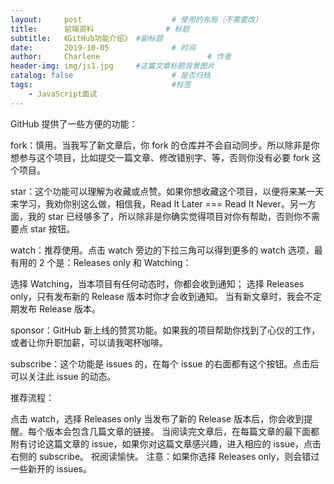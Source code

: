 ```yaml
---
layout:     post   				    # 使用的布局（不需要改）
title:      前端资料 				# 标题 
subtitle:   《GitHub功能介绍》 #副标题
date:       2019-10-05 				# 时间
author:     Charlene 						# 作者
header-img: img/js1.jpg 	#这篇文章标题背景图片
catalog: false 						# 是否归档
tags:								#标签
    - JavaScript面试
---
```

GitHub 提供了一些方便的功能：

fork：慎用。当我写了新文章后，你 fork 的仓库并不会自动同步。所以除非是你想参与这个项目，比如提交一篇文章、修改错别字、等，否则你没有必要 fork 这个项目。

star：这个功能可以理解为收藏或点赞。如果你想收藏这个项目，以便将来某一天来学习，我劝你别这么做，相信我，Read It Later === Read It Never。另一方面，我的 star 已经够多了，所以除非是你确实觉得项目对你有帮助，否则你不需要点 star 按钮。

watch：推荐使用。点击 watch 旁边的下拉三角可以得到更多的 watch 选项，最有用的 2 个是：Releases only 和 Watching：

选择 Watching，当本项目有任何动态时，你都会收到通知；
选择 Releases only，只有发布新的 Release 版本时你才会收到通知。
当有新文章时，我会不定期发布 Release 版本。

sponsor：GitHub 新上线的赞赏功能。如果我的项目帮助你找到了心仪的工作，或者让你升职加薪，可以请我喝杯咖啡。

subscribe：这个功能是 issues 的，在每个 issue 的右面都有这个按钮。点击后可以关注此 issue 的动态。

推荐流程：

点击 watch，选择 Releases only
当发布了新的 Release 版本后，你会收到提醒。每个版本会包含几篇文章的链接。
当阅读完文章后，在每篇文章的最下面都附有讨论这篇文章的 issue，如果你对这篇文章感兴趣，进入相应的 issue，点击右侧的 subscribe。
祝阅读愉快。
注意：如果你选择 Releases only，则会错过一些新开的 issues。


